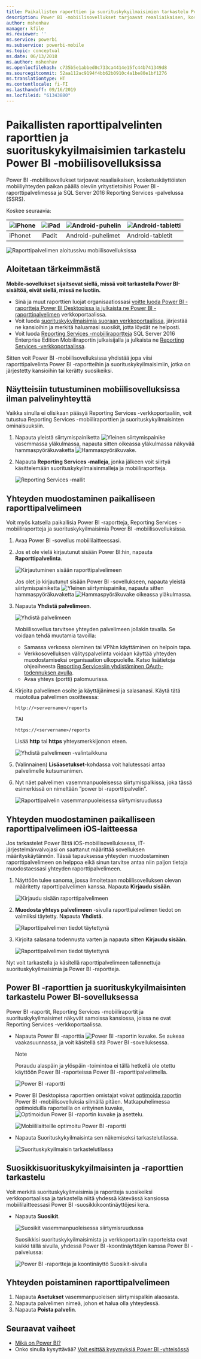 ```yaml
---
title: Paikallisten raporttien ja suorituskykyilmaisimien tarkastelu Power BI -mobiilisovelluksissa
description: Power BI -mobiilisovellukset tarjoavat reaaliaikaisen, kosketuskäyttöisten mobiiliyhteyden paikan päällä oleviin yritystietoihisi SQL Server Reporting Services -palvelussa ja Power BI -raporttipalvelimessa.
author: mshenhav
manager: kfile
ms.reviewer: ''
ms.service: powerbi
ms.subservice: powerbi-mobile
ms.topic: conceptual
ms.date: 06/13/2018
ms.author: mshenhav
ms.openlocfilehash: c735b5e1abbed0c733ca4414e15fc44b741349d8
ms.sourcegitcommit: 52aa112ac9194f4bb62b0910c4a1be80e1bf1276
ms.translationtype: HT
ms.contentlocale: fi-FI
ms.lasthandoff: 09/16/2019
ms.locfileid: "61343880"
---
```

# <a name="view-on-premises-report-server-reports-and-kpis-in-the-power-bi-mobile-apps"></a>Paikallisten raporttipalvelinten raporttien ja suorituskykyilmaisimien tarkastelu Power BI -mobiilisovelluksissa

Power BI -mobiilisovellukset tarjoavat reaaliaikaisen, kosketuskäyttöisten mobiiliyhteyden paikan päällä oleviin yritystietoihisi Power BI -raporttipalvelimessa ja SQL Server 2016 Reporting Services -palvelussa (SSRS).

Koskee seuraavia:

| ![iPhone](./media/mobile-app-ssrs-kpis-mobile-on-premises-reports/iphone-logo-50-px.png) | ![iPad](./media/mobile-app-ssrs-kpis-mobile-on-premises-reports/ipad-logo-50-px.png) | ![Android-puhelin](./media/mobile-app-ssrs-kpis-mobile-on-premises-reports/android-phone-logo-50-px.png) | ![Android-tabletti](./media/mobile-app-ssrs-kpis-mobile-on-premises-reports/android-tablet-logo-50-px.png) |
|:--- |:--- |:--- |:--- |
| iPhonet |iPadit |Android-puhelimet |Android-tabletit |


![Raporttipalvelimen aloitussivu mobiilisovelluksissa](./media/mobile-app-ssrs-kpis-mobile-on-premises-reports/power-bi-ipad-pbi-report-server-home.png)

## <a name="first-things-first"></a>Aloitetaan tärkeimmästä
**Mobile-sovellukset sijaitsevat siellä, missä voit tarkastella Power BI-sisältöä, eivät siellä, missä ne luotiin.**

* Sinä ja muut raporttien luojat organisaatiossasi [voitte luoda Power BI -raportteja Power BI Desktopissa ja julkaista ne Power BI -raporttipalvelimen](../../report-server/quickstart-create-powerbi-report.md) verkkoportaalissa. 
* Voit luoda [suorituskykyilmaisimia suoraan verkkoportaalissa](https://docs.microsoft.com/sql/reporting-services/working-with-kpis-in-reporting-services), järjestää ne kansioihin ja merkitä haluamasi suosikit, jotta löydät ne helposti. 
* Voit luoda [Reporting Services -mobiiliraportteja](https://docs.microsoft.com/sql/reporting-services/mobile-reports/create-mobile-reports-with-sql-server-mobile-report-publisher) SQL Server 2016 Enterprise Edition Mobiiliraportin julkaisijalla ja julkaista ne [Reporting Services -verkkoportaalissa](https://docs.microsoft.com/sql/reporting-services/web-portal-ssrs-native-mode).  

Sitten voit Power BI -mobiilisovelluksissa yhdistää jopa viisi raporttipalvelinta Power BI -raportteihin ja suorituskykyilmaisimiin, jotka on järjestetty kansioihin tai kerätty suosikeiksi. 

## <a name="explore-samples-in-the-mobile-apps-without-a-server-connection"></a>Näytteisiin tutustuminen mobiilisovelluksissa ilman palvelinyhteyttä
Vaikka sinulla ei olisikaan pääsyä Reporting Services -verkkoportaaliin, voit tutustua Reporting Services -mobiiliraporttien ja suorituskykyilmaisinten ominaisuuksiin. 

1. Napauta yleistä siirtymispainiketta ![Yleinen siirtymispainike](././media/mobile-app-ssrs-kpis-mobile-on-premises-reports/power-bi-iphone-global-nav-button.png) vasemmassa yläkulmassa, napauta sitten oikeassa yläkulmassa näkyvää hammaspyöräkuvaketta ![Hammaspyöräkuvake](././media/mobile-app-ssrs-kpis-mobile-on-premises-reports/power-bi-ios-settings-icon.png).
2. Napauta **Reporting Services -malleja**, jonka jälkeen voit siirtyä käsittelemään suorituskykyilmaisinmalleja ja mobiiliraportteja.
   
   ![Reporting Services -mallit](./media/mobile-app-ssrs-kpis-mobile-on-premises-reports/power-bi-iphone-ssrs-samples.png)

## <a name="connect-to-an-on-premises-report-server"></a>Yhteyden muodostaminen paikalliseen raporttipalvelimeen
Voit myös katsella paikallisia Power BI -raportteja, Reporting Services -mobiiliraportteja ja suorituskykyilmaisimia Power BI -mobiilisovelluksissa. 

1. Avaa Power BI -sovellus mobiililaitteessasi.
2. Jos et ole vielä kirjautunut sisään Power BI:hin, napauta **Raporttipalvelinta**.
   
   ![Kirjautuminen sisään raporttipalvelimeen](./media/mobile-app-ssrs-kpis-mobile-on-premises-reports/power-bi-connect-to-rs-login.png)
   
   Jos olet jo kirjautunut sisään Power BI -sovellukseen, napauta yleistä siirtymispainiketta ![Yleinen siirtymispainike](././media/mobile-app-ssrs-kpis-mobile-on-premises-reports/power-bi-iphone-global-nav-button.png), napauta sitten hammaspyöräkuvaketta ![Hammaspyöräkuvake](././media/mobile-app-ssrs-kpis-mobile-on-premises-reports/power-bi-ios-settings-icon.png) oikeassa yläkulmassa.
3. Napauta **Yhdistä palvelimeen**.
   
    ![Yhdistä palvelimeen](./media/mobile-app-ssrs-kpis-mobile-on-premises-reports/power-bi-android-server-sign-in.png)

     Mobiilisovellus tarvitsee yhteyden palvelimeen jollakin tavalla. Se voidaan tehdä muutamia tavoilla:

    - Samassa verkossa oleminen tai VPN:n käyttäminen on helpoin tapa.
    - Verkkosovelluksen välityspalvelinta voidaan käyttää yhteyden muodostamiseksi organisaation ulkopuolelle. Katso lisätietoja ohjeaiheesta [Reporting Servicesiin yhdistäminen OAuth-todennuksen avulla](mobile-oauth-ssrs.md). 
    - Avaa yhteys (portti) palomuurissa.

1. Kirjoita palvelimen osoite ja käyttäjänimesi ja salasanasi. Käytä tätä muotoilua palvelimen osoitteessa:
   
     `http://<servername>/reports`
   
     TAI
   
     `https://<servername>/reports`
   
   Lisää **http** tai **https** yhteysmerkkijonon eteen.
   
    ![Yhdistä palvelimeen -valintaikkuna](./media/mobile-app-ssrs-kpis-mobile-on-premises-reports/power-bi-ios-connect-to-server-dialog.png)
5. (Valinnainen) **Lisäasetukset**-kohdassa voit halutessasi antaa palvelimelle kutsumanimen.
6. Nyt näet palvelimen vasemmanpuoleisessa siirtymispalkissa, joka tässä esimerkissä on nimeltään ”power bi -raporttipalvelin”.
   
   ![Raporttipalvelin vasemmanpuoleisessa siirtymisruudussa](./media/mobile-app-ssrs-kpis-mobile-on-premises-reports/power-bi-iphone-left-nav-report-server.png)

## <a name="connect-to-an-on-premises-report-server-in-ios"></a>Yhteyden muodostaminen paikalliseen raporttipalvelimeen iOS-laitteessa

Jos tarkastelet Power BI:tä iOS-mobiilisovelluksessa, IT-järjestelmänvalvojasi on saattanut määrittää sovelluksen määrityskäytännön. Tässä tapauksessa yhteyden muodostaminen raporttipalvelimeen on helppoa eikä sinun tarvitse antaa niin paljon tietoja muodostaessasi yhteyden raporttipalvelimeen. 

1. Näyttöön tulee sanoma, jossa ilmoitetaan mobiilisovelluksen olevan määritetty raporttipalvelimen kanssa. Napauta **Kirjaudu sisään**.

    ![Kirjaudu sisään raporttipalvelimeen](./media/mobile-app-ssrs-kpis-mobile-on-premises-reports/power-bi-config-server-sign-in.png)

2.  **Muodosta yhteys palvelimeen** -sivulla raporttipalvelimen tiedot on valmiiksi täytetty. Napauta **Yhdistä**.

    ![Raporttipalvelimen tiedot täytettynä](./media/mobile-app-ssrs-kpis-mobile-on-premises-reports/power-bi-ios-remote-configure-connect-server.png)

3. Kirjoita salasana todennusta varten ja napauta sitten **Kirjaudu sisään**. 

    ![Raporttipalvelimen tiedot täytettynä](./media/mobile-app-ssrs-kpis-mobile-on-premises-reports/power-bi-config-server-address.png)

Nyt voit tarkastella ja käsitellä raporttipalvelimeen tallennettuja suorituskykyilmaisimia ja Power BI -raportteja.

## <a name="view-power-bi-reports-and-kpis-in-the-power-bi-app"></a>Power BI -raporttien ja suorituskykyilmaisinten tarkastelu Power BI-sovelluksessa
Power BI -raportit, Reporting Services -mobiiliraportit ja suorituskykyilmaisimet näkyvät samoissa kansiossa, joissa ne ovat Reporting Services -verkkoportaalissa. 

* Napauta Power BI -raporttia ![Power BI -raportin kuvake](./media/mobile-app-ssrs-kpis-mobile-on-premises-reports/power-bi-rs-mobile-report-icon.png). Se aukeaa vaakasuunnassa, ja voit käsitellä sitä Power BI -sovelluksessa.

    > [!NOTE]
  > Poraudu alaspäin ja ylöspäin -toimintoa ei tällä hetkellä ole otettu käyttöön Power BI -raporteissa Power BI -raporttipalvelimella.
  
    ![Power BI -raportti](./media/mobile-app-ssrs-kpis-mobile-on-premises-reports/power-bi-iphone-report-server-report.png)
* Power BI Desktopissa raporttien omistajat voivat [optimoida raportin](../../desktop-create-phone-report.md) Power BI -mobiilisovelluksia silmällä pitäen. Matkapuhelimessa optimoiduilla raporteilla on erityinen kuvake, ![Optimoidun Power BI -raportin kuvake](./media/mobile-app-ssrs-kpis-mobile-on-premises-reports/power-bi-rs-mobile-optimized-icon.png) ja asettelu.
  
    ![Mobiililaitteille optimoitu Power BI -raportti](./media/mobile-app-ssrs-kpis-mobile-on-premises-reports/power-bi-rs-mobile-optimized-report.png)
* Napauta Suorituskykyilmaisinta sen näkemiseksi tarkastelutilassa.
  
    ![Suorituskykyilmaisin tarkastelutilassa](./media/mobile-app-ssrs-kpis-mobile-on-premises-reports/pbi_ipad_ssmrp_tile.png)

## <a name="view-your-favorite-kpis-and-reports"></a>Suosikkisuorituskykyilmaisinten ja -raporttien tarkastelu
Voit merkitä suorituskykyilmaisimia ja raportteja suosikeiksi verkkoportaalissa ja tarkastella niitä yhdessä kätevässä kansiossa mobiililaitteessasi Power BI -suosikkikoontinäyttöjesi kera.

* Napauta **Suosikit**.
  
   ![Suosikit vasemmanpuoleisessa siirtymisruudussa](./media/mobile-app-ssrs-kpis-mobile-on-premises-reports/power-bi-ipad-faves-pbi-report-server-update.png)
  
   Suosikkisi suorituskykyilmaisimista ja verkkoportaalin raporteista ovat kaikki tällä sivulla, yhdessä Power BI -koontinäyttöjen kanssa Power BI -palvelussa:
  
   ![Power BI -raportteja ja koontinäyttö Suosikit-sivulla](./media/mobile-app-ssrs-kpis-mobile-on-premises-reports/power-bi-ipad-favorites.png)

## <a name="remove-a-connection-to-a-report-server"></a>Yhteyden poistaminen raporttipalvelimeen
1. Napauta **Asetukset** vasemmanpuoleisen siirtymispalkin alaosasta.
2. Napauta palvelimen nimeä, johon et halua olla yhteydessä.
3. Napauta **Poista palvelin**.

## <a name="next-steps"></a>Seuraavat vaiheet
* [Mikä on Power BI?](../../power-bi-overview.md)  
* Onko sinulla kysyttävää? [Voit esittää kysymyksiä Power BI -yhteisössä](http://community.powerbi.com/)

